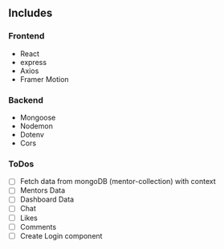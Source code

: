 ## Includes

### Frontend

- React
- express
- Axios
- Framer Motion

### Backend

- Mongoose
- Nodemon
- Dotenv
- Cors

### ToDos

- [ ] Fetch data from mongoDB (mentor-collection) with context
- [ ] Mentors Data
- [ ] Dashboard Data
- [ ] Chat
- [ ] Likes
- [ ] Comments
- [ ] Create Login component
